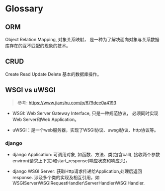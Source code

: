 # Glossary

<!-- toc -->

## ORM

Object Relation Mapping, 对象关系映射，
是一种为了解决面向对象与关系数据库存在的互不匹配的现象的技术。

## CRUD

Create Read Update Delete 基本的数据库操作。


## WSGI vs uWSGI

> 参考: https://www.jianshu.com/p/679dee0a4193

- WSGI: Web Server Gateway Interface, 只是一种规范协议，
必须同时实现Web Server和Web Application。

- uWSGI：是一个web服务器，实现了WSGI协议、uwsgi协议、http协议等。

### django

- django Application: 可调用对象, 如函数、方法、类(包含call), 
接收两个参数environ(请求上下文)和start_response(响应状态和响应头)。

- django WSGI Server: 获取Http请求传递给Application,处理后返回response.
涉及多个类的实现及相互引用，如WSGIServer\WSGIRequestHandler\ServerHandler\WSGIHandler.






